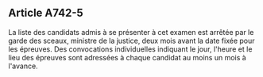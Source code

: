 Article A742-5
----
La liste des candidats admis à se présenter à cet examen est arrêtée par le
garde des sceaux, ministre de la justice, deux mois avant la date fixée pour les
épreuves. Des convocations individuelles indiquant le jour, l'heure et le lieu
des épreuves sont adressées à chaque candidat au moins un mois à l'avance.
